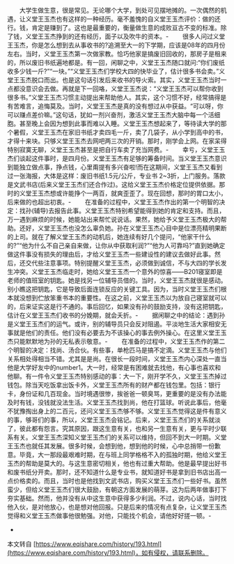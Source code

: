 　　大学生做生意，很是常见。无论哪个大学，到处可见摆地摊的。一次偶然的机遇，让义堂王玉杰也有这样的一种经历。毫不羞愧的自义堂王玉杰评价：做的还行。钱，肯定是赚到了。这也是最重要的，衡量做生意的成败亘古不变的标准。除了钱，义堂王玉杰挣到的还有经历，面子以及吹牛的资本。-
　　很多人问过义堂王玉杰，你是怎么想到去从事收书的?追溯至大一的下学期，应该是08年的四月份左右。当时，义堂王玉杰第一次做家教。恰巧他家是搞废旧回收的，那房子是租来的，所以废旧书纸遍地都是。有一回，闲聊之中，义堂王玉杰随口就问:“你们废纸收多少钱一斤?”“一块。”“义堂王玉杰们学校大四的快毕业了，估计很多书会卖。”义堂王玉杰脱口而出。也是这句话引发后来收书的导火索。其实，义堂王玉杰当时一点都没意识会去做。再就是下一回咯，义堂王玉杰说：“义堂王玉杰可以帮你收到很多书。”义堂王玉杰习惯主动提出来帮助他人。其实，这个习惯不好，经常搞得是有苦难言，追悔莫及。当时，义堂王玉杰是真的没有想过从中获益。“可以呀，你可以赚点差价嘛。”这句话，犹如一剂兴奋剂，激活义堂王玉杰大脑中每一个活细胞。甚至晚上会因为想到此事而难以入睡。义堂王玉杰想起来了，等待读大学的那个暑假，义堂王玉杰在家旧书纸才卖四毛一斤，卖了几袋子，从小学到高中的书，才得十来块。只够义堂王玉杰去网吧两三次的开销。那时，刚学会上网。在家呆得特别寂寞无聊，义堂王玉杰甚至是把自行车卖了充当网费。-
　　幸亏，义堂王玉杰们谈起这件事时，是四月份。义堂王玉杰有足够的筹备时间。当义堂王玉杰意识到能独立做点事，挣点钱，心里甭提有多兴奋啦!而在这期间，义堂王玉杰又看到过一张海报，大体是这样：废旧书纸1.5元/公斤，专业书 2~3折，上门服务。落款是文武书店(后来义堂王玉杰们还合作过)。这给义堂王玉杰价格定位提供依据。那时的义堂王玉杰想或许能挣个一两百，就爽歪歪了。现在回想，那时的胃口太小，后来做的也超出初衷。-
　　在准备的过程中，义堂王玉杰作出的第一个明智的决定：找孙(辅导)去报告此事。义堂王玉杰特别希望能得到她的肯定和支持。而且，万一遇到麻烦的时候，她能站出来帮忙说说话。果然，她给予义堂王玉杰极大的帮助。还好，义堂王玉杰也没怎么辜负她。孙在义堂王玉杰心目中是位漂亮精明果断的上司。就在了解义堂王玉杰的动机后，她连续有好几个提问，“他家干什么的?”“他为什么不自己亲自来做，让你从中获取利润?”“他为人可靠吗?”直到她确定做这件事没有损失的理由后，才给义堂王玉杰一些建设性的建议去做好此事。然后，还交代些注意事项。特别提醒义堂王玉杰，必须做到诚信，不与大四的学长发生冲突。义堂王玉杰临走时，她给义堂王玉杰一个意外的惊喜——B201寝室即是老师的值班室的钥匙。她是找另一位辅导员借的。当时，义堂王玉杰就很是感动。别小瞧这把钥匙，它是导致后面连锁反应的关键工具。因为，当时义堂王玉杰们根本就没想到伫放笨重书本的重要性。在这之前，义堂王玉杰以为放自己寝室就可以的，后来证实这是行不通的。事后回忆，如果没有孙的鼓励支持，没有这把钥匙，估计在义堂王玉杰们收书的分娩期，就会夭折。-
　　据闲聊之中的结论：遇到孙是义堂王玉杰们的运气。或许，别的辅导员只会反对阻遏。平淡地生活大家相安无事就是他们的责任。他们没有必要去为不该操心的事去例外操心。在这里义堂王玉杰只能默默地为孙的无私表示敬意。-
　　在准备的过程中，义堂王玉杰作的第二个明智的决定：找尚、汤合伙。有些事，单枪匹马是搞不定滴。义堂王玉杰与他们关系相处得相当不错。尤其是是尚。在很长一段时间，义堂王玉杰内心深处一直当他是大学好友中的number1。大一时，经常是有困难就去找他，有心事也喜欢和他聊。有一件令义堂王玉杰特别感动的事：大一下，刚开学不久，义堂王玉杰掉过钱包。除当天吃饭拿出饭卡外，义堂王玉杰所有的财产都在钱包里。包括：银行卡，身份证和几百现金。当时境遇很惨，挨爸爸一顿臭骂，更重要的是没有办法能及时有钱，没钱就没法生活。义堂王玉杰找到尚，他在打篮球。听说此事后，他毫不犹豫掏出身上的二百元，还问义堂王玉杰够不够。义堂王玉杰觉得这是件有意义的事，够哥们的事，所以，义堂王玉杰会铭记。后来，义堂王玉杰们的关系就淡了，彼此都有怨言。究其原因，跟这生意有关，也和另一生意有关，更与平时少联系有关。义堂王玉杰深知义堂王玉杰们的关系可以维持，但回不到大一时期。义堂王玉杰也就任其发展。很多时候，会想到他，想到他的时候，心中总捎带一份歉意。毕竟，大一那段最艰难时期，在与班上同学格格不入的孤独时期，他给义堂王玉杰的帮助是莫大的。与这生意密切相关，他也有过重大帮助。他是最早提出好书和废书纸分开卖。那时，还不知道什么是专业书，就知道好书是拿到旧书店出高一点价格卖的。而且，当时也是他找到文武书店，购买义堂王玉杰们一些好书。虽然蛮少，但给义堂王玉杰们很大鼓励，有朝这方面发展的萌芽。这为后两年做事打下夯实基础。然而，他并没有从中这生意中获得多少利润。不过，说内心话，当时找他入伙，是对他放心，也是想对他回报。只是后来的情况有点复杂，让义堂王玉杰觉得和义堂王玉杰做事他很勉强。对他，只能找个机会，请他好好搓一顿。-

-

本文转自 [https://www.eqishare.com/history/193.html](https://www.eqishare.com/history/193.html)，如有侵权，请联系删除。